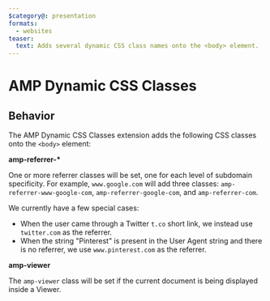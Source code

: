 ```yaml
---
$category@: presentation
formats:
  - websites
teaser:
  text: Adds several dynamic CSS class names onto the <body> element.
---
```


<!---
Copyright 2015 The AMP HTML Authors. All Rights Reserved.

Licensed under the Apache License, Version 2.0 (the "License");
you may not use this file except in compliance with the License.
You may obtain a copy of the License at

      http://www.apache.org/licenses/LICENSE-2.0

Unless required by applicable law or agreed to in writing, software
distributed under the License is distributed on an "AS-IS" BASIS,
WITHOUT WARRANTIES OR CONDITIONS OF ANY KIND, either express or implied.
See the License for the specific language governing permissions and
limitations under the License.
-->

# AMP Dynamic CSS Classes

## Behavior

The AMP Dynamic CSS Classes extension adds the following CSS classes
onto the `<body>` element:

**amp-referrer-\***

One or more referrer classes will be set, one for each level of
subdomain specificity. For example, `www.google.com` will add three
classes: `amp-referrer-www-google-com`, `amp-referrer-google-com`, and
`amp-referrer-com`.

We currently have a few special cases:

-   When the user came through a Twitter `t.co` short link, we instead use
    `twitter.com` as the referrer.
-   When the string "Pinterest" is present in the User Agent string and
    there is no referrer, we use `www.pinterest.com` as the referrer.

**amp-viewer**

The `amp-viewer` class will be set if the current document is being
displayed inside a Viewer.
